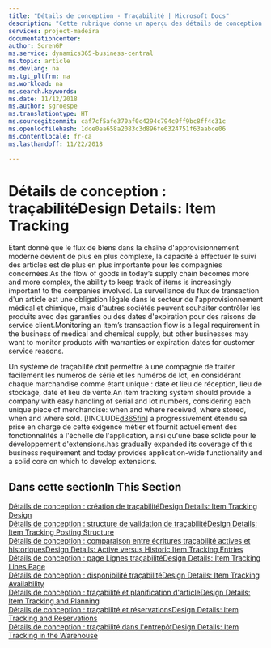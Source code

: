 ```yaml
---
title: "Détails de conception - Traçabilité | Microsoft Docs"
description: "Cette rubrique donne un aperçu des détails de conception pour la traçabilité."
services: project-madeira
documentationcenter: 
author: SorenGP
ms.service: dynamics365-business-central
ms.topic: article
ms.devlang: na
ms.tgt_pltfrm: na
ms.workload: na
ms.search.keywords: 
ms.date: 11/12/2018
ms.author: sgroespe
ms.translationtype: HT
ms.sourcegitcommit: caf7cf5afe370af0c4294c794c0ff9bc8ff4c31c
ms.openlocfilehash: 1dce0ea658a2083c3d896fe6324751f63aabce06
ms.contentlocale: fr-ca
ms.lasthandoff: 11/22/2018

---
```

# <a name="design-details-item-tracking"></a><span data-ttu-id="6fa34-103">Détails de conception : traçabilité</span><span class="sxs-lookup"><span data-stu-id="6fa34-103">Design Details: Item Tracking</span></span>
<span data-ttu-id="6fa34-104">Étant donné que le flux de biens dans la chaîne d'approvisionnement moderne devient de plus en plus complexe, la capacité à effectuer le suivi des articles est de plus en plus importante pour les compagnies concernées.</span><span class="sxs-lookup"><span data-stu-id="6fa34-104">As the flow of goods in today’s supply chain becomes more and more complex, the ability to keep track of items is increasingly important to the companies involved.</span></span> <span data-ttu-id="6fa34-105">La surveillance du flux de transaction d'un article est une obligation légale dans le secteur de l'approvisionnement médical et chimique, mais d'autres sociétés peuvent souhaiter contrôler les produits avec des garanties ou des dates d'expiration pour des raisons de service client.</span><span class="sxs-lookup"><span data-stu-id="6fa34-105">Monitoring an item’s transaction flow is a legal requirement in the business of medical and chemical supply, but other businesses may want to monitor products with warranties or expiration dates for customer service reasons.</span></span>  

<span data-ttu-id="6fa34-106">Un système de traçabilité doit permettre à une compagnie de traiter facilement les numéros de série et les numéros de lot, en considérant chaque marchandise comme étant unique : date et lieu de réception, lieu de stockage, date et lieu de vente.</span><span class="sxs-lookup"><span data-stu-id="6fa34-106">An item tracking system should provide a company with easy handling of serial and lot numbers, considering each unique piece of merchandise: when and where received, where stored, when and where sold.</span></span> [!INCLUDE[d365fin](includes/d365fin_md.md)] <span data-ttu-id="6fa34-107">a progressivement étendu sa prise en charge de cette exigence métier et fournit actuellement des fonctionnalités à l'échelle de l'application, ainsi qu'une base solide pour le développement d'extensions.</span><span class="sxs-lookup"><span data-stu-id="6fa34-107">has gradually expanded its coverage of this business requirement and today provides application-wide functionality and a solid core on which to develop extensions.</span></span>  

## <a name="in-this-section"></a><span data-ttu-id="6fa34-108">Dans cette section</span><span class="sxs-lookup"><span data-stu-id="6fa34-108">In This Section</span></span>  
[<span data-ttu-id="6fa34-109">Détails de conception : création de traçabilité</span><span class="sxs-lookup"><span data-stu-id="6fa34-109">Design Details: Item Tracking Design</span></span>](design-details-item-tracking-design.md)  
[<span data-ttu-id="6fa34-110">Détails de conception : structure de validation de traçabilité</span><span class="sxs-lookup"><span data-stu-id="6fa34-110">Design Details: Item Tracking Posting Structure</span></span>](design-details-item-tracking-posting-structure.md)  
[<span data-ttu-id="6fa34-111">Détails de conception : comparaison entre écritures traçabilité actives et historiques</span><span class="sxs-lookup"><span data-stu-id="6fa34-111">Design Details: Active versus Historic Item Tracking Entries</span></span>](design-details-active-versus-historic-item-tracking-entries.md)  
[<span data-ttu-id="6fa34-112">Détails de conception : page Lignes traçabilité</span><span class="sxs-lookup"><span data-stu-id="6fa34-112">Design Details: Item Tracking Lines Page</span></span>](design-details-item-tracking-lines-window.md)  
[<span data-ttu-id="6fa34-113">Détails de conception : disponibilité traçabilité</span><span class="sxs-lookup"><span data-stu-id="6fa34-113">Design Details: Item Tracking Availability</span></span>](design-details-item-tracking-availability.md)  
[<span data-ttu-id="6fa34-114">Détails de conception : traçabilité et planification d'article</span><span class="sxs-lookup"><span data-stu-id="6fa34-114">Design Details: Item Tracking and Planning</span></span>](design-details-item-tracking-and-planning.md)  
[<span data-ttu-id="6fa34-115">Détails de conception : traçabilité et réservations</span><span class="sxs-lookup"><span data-stu-id="6fa34-115">Design Details: Item Tracking and Reservations</span></span>](design-details-item-tracking-and-reservations.md)  
[<span data-ttu-id="6fa34-116">Détails de conception : traçabilité dans l'entrepôt</span><span class="sxs-lookup"><span data-stu-id="6fa34-116">Design Details: Item Tracking in the Warehouse</span></span>](design-details-item-tracking-in-the-warehouse.md)

